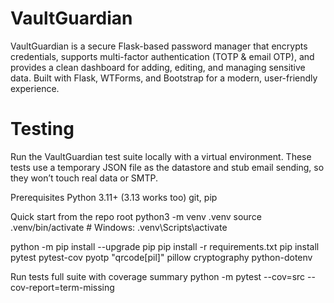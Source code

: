 # VaultGuardian
VaultGuardian is a secure Flask-based password manager that encrypts credentials, supports multi-factor authentication (TOTP &amp; email OTP), and provides a clean dashboard for adding, editing, and managing sensitive data. Built with Flask, WTForms, and Bootstrap for a modern, user-friendly experience.

# Testing

Run the VaultGuardian test suite locally with a virtual environment. These tests use a temporary JSON file as the datastore and stub email sending, so they won’t touch real data or SMTP.

Prerequisites
Python 3.11+ (3.13 works too)
git, pip

Quick start
from the repo root
python3 -m venv .venv
source .venv/bin/activate   # Windows: .venv\Scripts\activate

python -m pip install --upgrade pip
pip install -r requirements.txt
pip install pytest pytest-cov pyotp "qrcode[pil]" pillow cryptography python-dotenv

Run tests
full suite with coverage summary
python -m pytest --cov=src --cov-report=term-missing


